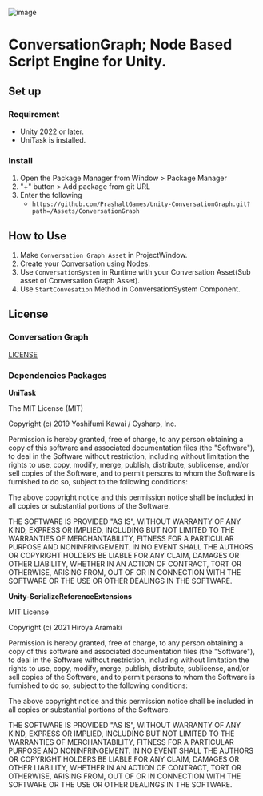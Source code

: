 ![image](https://github.com/PrashaltGames/Unity-ConversationGraph/assets/58623243/822015b0-d29d-4f18-91f5-403e8071fa52)

# ConversationGraph; Node Based Script Engine for Unity.
## Set up
### Requirement
- Unity 2022 or later.
- UniTask is installed.

### Install
1. Open the Package Manager from Window > Package Manager
2. "+" button > Add package from git URL
3. Enter the following
     - `https://github.com/PrashaltGames/Unity-ConversationGraph.git?path=/Assets/ConversationGraph`


## How to Use
1. Make `Conversation Graph Asset` in ProjectWindow.
2. Create your Conversation using Nodes.
3. Use `ConversationSystem` in Runtime with your Conversation Asset(Sub asset of Conversation Graph Asset).
4. Use `StartConvesation` Method in ConversationSystem Component.

## License
### Conversation Graph
[LICENSE](https://github.com/PrashaltGames/Unity-ConversationGraph/blob/main/LICENSE)

### Dependencies Packages
**UniTask**

The MIT License (MIT)

Copyright (c) 2019 Yoshifumi Kawai / Cysharp, Inc.

Permission is hereby granted, free of charge, to any person obtaining a copy
of this software and associated documentation files (the "Software"), to deal
in the Software without restriction, including without limitation the rights
to use, copy, modify, merge, publish, distribute, sublicense, and/or sell
copies of the Software, and to permit persons to whom the Software is
furnished to do so, subject to the following conditions:

The above copyright notice and this permission notice shall be included in all
copies or substantial portions of the Software.

THE SOFTWARE IS PROVIDED "AS IS", WITHOUT WARRANTY OF ANY KIND, EXPRESS OR
IMPLIED, INCLUDING BUT NOT LIMITED TO THE WARRANTIES OF MERCHANTABILITY,
FITNESS FOR A PARTICULAR PURPOSE AND NONINFRINGEMENT. IN NO EVENT SHALL THE
AUTHORS OR COPYRIGHT HOLDERS BE LIABLE FOR ANY CLAIM, DAMAGES OR OTHER
LIABILITY, WHETHER IN AN ACTION OF CONTRACT, TORT OR OTHERWISE, ARISING FROM,
OUT OF OR IN CONNECTION WITH THE SOFTWARE OR THE USE OR OTHER DEALINGS IN THE
SOFTWARE.

**Unity-SerializeReferenceExtensions**

MIT License

Copyright (c) 2021 Hiroya Aramaki

Permission is hereby granted, free of charge, to any person obtaining a copy
of this software and associated documentation files (the "Software"), to deal
in the Software without restriction, including without limitation the rights
to use, copy, modify, merge, publish, distribute, sublicense, and/or sell
copies of the Software, and to permit persons to whom the Software is
furnished to do so, subject to the following conditions:

The above copyright notice and this permission notice shall be included in all
copies or substantial portions of the Software.

THE SOFTWARE IS PROVIDED "AS IS", WITHOUT WARRANTY OF ANY KIND, EXPRESS OR
IMPLIED, INCLUDING BUT NOT LIMITED TO THE WARRANTIES OF MERCHANTABILITY,
FITNESS FOR A PARTICULAR PURPOSE AND NONINFRINGEMENT. IN NO EVENT SHALL THE
AUTHORS OR COPYRIGHT HOLDERS BE LIABLE FOR ANY CLAIM, DAMAGES OR OTHER
LIABILITY, WHETHER IN AN ACTION OF CONTRACT, TORT OR OTHERWISE, ARISING FROM,
OUT OF OR IN CONNECTION WITH THE SOFTWARE OR THE USE OR OTHER DEALINGS IN THE
SOFTWARE.
